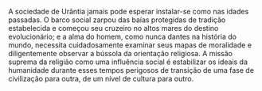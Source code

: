 ﻿A sociedade de Urântia jamais pode esperar instalar-se como nas idades passadas. O barco social zarpou das baías protegidas de tradição estabelecida e começou seu cruzeiro no altos mares do destino evolucionário; e a alma do homem, como nunca dantes na história do mundo, necessita cuidadosamente examinar seus mapas de moralidade e diligentemente observar a bússola da orientação religiosa. A missão suprema da religião como uma influência social é estabilizar os ideais da humanidade durante esses tempos perigosos de transição de uma fase de civilização para outra, de um nível de cultura para outro.
